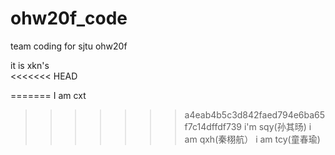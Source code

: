 # ohw20f_code
team coding for sjtu ohw20f

it is xkn's  
<<<<<<< HEAD

=======
I am cxt
>>>>>>> a4eab4b5c3d842faed794e6ba65f7c14dffdf739
i'm sqy(孙其旸)
i am qxh(秦栩航）
i am tcy(童春瑜)
